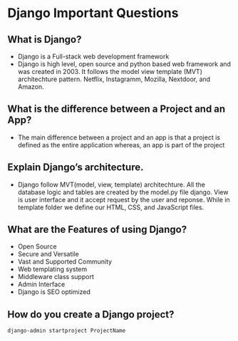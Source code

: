 # Django Important Questions

## What is Django?
* Django is a Full-stack web development framework
* Django is high level, open source and python based web framework and was created in 2003. It follows the model view template (MVT) architechture pattern. Netflix, Instagramm, Mozilla, Nextdoor, and Amazon.

## What is the difference between a Project and an App?
* The main difference between a project and an app is that a project is defined as the entire application whereas, an app is part of the project

## Explain Django’s architecture.
* Django follow MVT(model, view, template) architechture. All the database logic and tables are created by the model.py file django. View is user interface and it accept request by the user and reponse. While in template folder we define our HTML, CSS, and JavaScript files.

## What are the Features of using Django?
* Open Source 
* Secure and Versatile 
* Vast and Supported Community
* Web templating system
* Middleware class support
* Admin Interface
* Django is SEO optimized

## How do you create a Django project?

```
django-admin startproject ProjectName
```